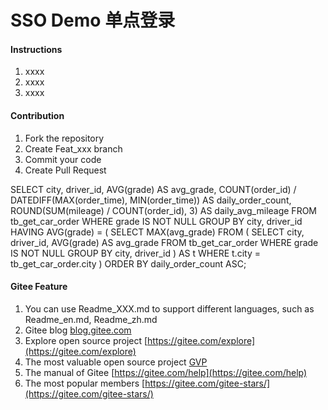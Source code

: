 # SSO Demo 单点登录


#### Instructions

1.  xxxx
2.  xxxx
3.  xxxx

#### Contribution

1.  Fork the repository
2.  Create Feat_xxx branch
3.  Commit your code
4.  Create Pull Request

SELECT 
    city,
    driver_id,
    AVG(grade) AS avg_grade,
    COUNT(order_id) / DATEDIFF(MAX(order_time), MIN(order_time)) AS daily_order_count,
    ROUND(SUM(mileage) / COUNT(order_id), 3) AS daily_avg_mileage
FROM 
    tb_get_car_order
WHERE 
    grade IS NOT NULL
GROUP BY 
    city, driver_id
HAVING 
    AVG(grade) = (
        SELECT 
            MAX(avg_grade)
        FROM (
            SELECT 
                city,
                driver_id,
                AVG(grade) AS avg_grade
            FROM 
                tb_get_car_order
            WHERE 
                grade IS NOT NULL
            GROUP BY 
                city, driver_id
        ) AS t
        WHERE 
            t.city = tb_get_car_order.city
    )
ORDER BY 
    daily_order_count ASC;

#### Gitee Feature

1.  You can use Readme\_XXX.md to support different languages, such as Readme\_en.md, Readme\_zh.md
2.  Gitee blog [blog.gitee.com](https://blog.gitee.com)
3.  Explore open source project [https://gitee.com/explore](https://gitee.com/explore)
4.  The most valuable open source project [GVP](https://gitee.com/gvp)
5.  The manual of Gitee [https://gitee.com/help](https://gitee.com/help)
6.  The most popular members  [https://gitee.com/gitee-stars/](https://gitee.com/gitee-stars/)
